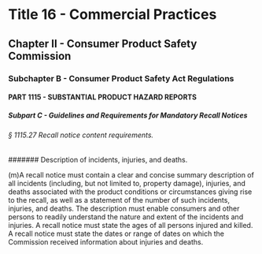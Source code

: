 
# Title 16 - Commercial Practices
## Chapter II - Consumer Product Safety Commission
### Subchapter B - Consumer Product Safety Act Regulations
#### PART 1115 - SUBSTANTIAL PRODUCT HAZARD REPORTS
##### Subpart C - Guidelines and Requirements for Mandatory Recall Notices
###### § 1115.27 Recall notice content requirements.
####### Description of incidents, injuries, and deaths.

(m)A recall notice must contain a clear and concise summary description of all incidents (including, but not limited to, property damage), injuries, and deaths associated with the product conditions or circumstances giving rise to the recall, as well as a statement of the number of such incidents, injuries, and deaths. The description must enable consumers and other persons to readily understand the nature and extent of the incidents and injuries. A recall notice must state the ages of all persons injured and killed. A recall notice must state the dates or range of dates on which the Commission received information about injuries and deaths.
